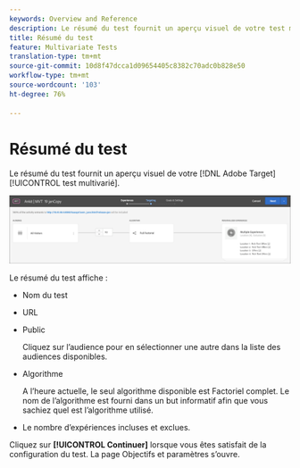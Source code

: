 ```yaml
---
keywords: Overview and Reference
description: Le résumé du test fournit un aperçu visuel de votre test multivarié Adobe Target.
title: Résumé du test
feature: Multivariate Tests
translation-type: tm+mt
source-git-commit: 10d8f47dcca1d09654405c8382c70adc0b828e50
workflow-type: tm+mt
source-wordcount: '103'
ht-degree: 76%

---
```



# Résumé du test

Le résumé du test fournit un aperçu visuel de votre [!DNL Adobe Target] [!UICONTROL test multivarié].

![Boîte de dialogue de synthèse du test](/help/c-activities/c-multivariate-testing/t-create-multivariate-test/assets/summary2new.png)

Le résumé du test affiche :

* Nom du test
* URL
* Public

   Cliquez sur l’audience pour en sélectionner une autre dans la liste des audiences disponibles.
* Algorithme

   A l’heure actuelle, le seul algorithme disponible est Factoriel complet. Le nom de l’algorithme est fourni dans un but informatif afin que vous sachiez quel est l’algorithme utilisé.
* Le nombre d’expériences incluses et exclues.

Cliquez sur **[!UICONTROL Continuer]** lorsque vous êtes satisfait de la configuration du test. La page Objectifs et paramètres s’ouvre.
